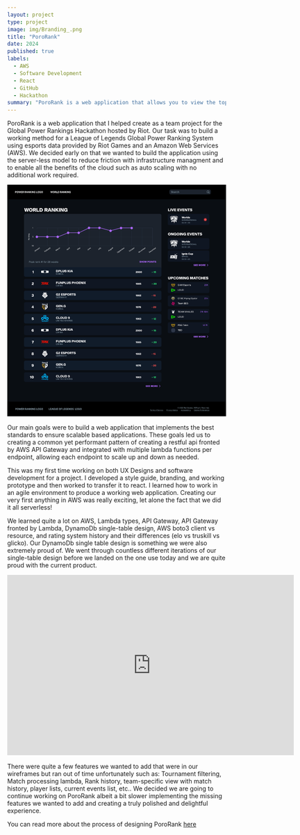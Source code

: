 ```yaml
---
layout: project
type: project
image: img/Branding_.png
title: "PoroRank"
date: 2024
published: true
labels:
  - AWS
  - Software Development
  - React
  - GitHub
  - Hackathon
summary: "PoroRank is a web application that allows you to view the top ranking esports teams in league of legends with the option to filter the rankings by team names."
---
```

PoroRank is a web application that I helped create as a team project for the Global Power Rankings Hackathon hosted by Riot. Our task was to build a working method for a League of Legends Global Power Ranking System using esports data provided by Riot Games and an Amazon Web Services (AWS). We decided early on that we wanted to build the application using the server-less model to reduce friction with infrastructure managment and to enable all the benefits of the cloud such as auto scaling with no additional work required. 

<img class="img-fluid" src="../img/Home Page.png">

Our main goals were to build a web application that implements the best standards to ensure scalable based applications. These goals led us to creating a common yet performant pattern of creating a restful api fronted by AWS API Gateway and integrated with multiple lambda functions per endpoint, allowing each endpoint to scale up and down as needed. 

This was my first time working on both UX Designs and software development for a project. I developed a style guide, branding, and working prototype and then worked to transfer it to react. I learned how to work in an agile environment to produce a working web application. Creating our very first anything in AWS was really exciting, let alone the fact that we did it all serverless! 

We learned quite a lot on AWS, Lambda types, API Gateway, API Gateway fronted by Lambda, DynamoDb single-table design, AWS boto3 client vs resource, and rating system history and their differences (elo vs truskill vs glicko). Our DynamoDb single table design is something we were also extremely proud of. We went through countless different iterations of our single-table design before we landed on the one use today and we are quite proud with the current product.

<iframe width="660" height="415" src="https://www.youtube.com/embed/5zIIq0fF3gU?si=kCi2VLXjKErQLlFW" title="YouTube video player" frameborder="0" allow="accelerometer; autoplay; clipboard-write; encrypted-media; gyroscope; picture-in-picture; web-share" referrerpolicy="strict-origin-when-cross-origin" allowfullscreen></iframe>

There were quite a few features we wanted to add that were in our wireframes but ran out of time unfortunately such as: Tournament filtering, Match processing lambda, Rank history, team-specific view with match history, player lists, current events list, etc.. We decided we are going to continue working on PoroRank albeit a bit slower implementing the missing features we wanted to add and creating a truly polished and delightful experience.

You can read more about the process of designing PoroRank [here](https://devpost.com/software/pororank)
